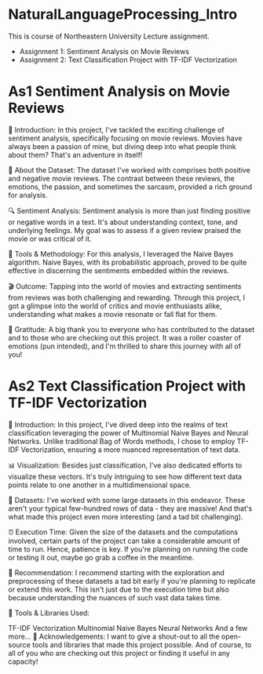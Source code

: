 # NaturalLanguageProcessing_Intro
This is course of Northeastern University Lecture assignment.
- Assignment 1: Sentiment Analysis on Movie Reviews
- Assignment 2: Text Classification Project with TF-IDF Vectorization

# As1 Sentiment Analysis on Movie Reviews

📢 Introduction:
In this project, I've tackled the exciting challenge of sentiment analysis, specifically focusing on movie reviews. Movies have always been a passion of mine, but diving deep into what people think about them? That's an adventure in itself!

🎥 About the Dataset:
The dataset I've worked with comprises both positive and negative movie reviews. The contrast between these reviews, the emotions, the passion, and sometimes the sarcasm, provided a rich ground for analysis.

🔍 Sentiment Analysis:
Sentiment analysis is more than just finding positive or negative words in a text. It's about understanding context, tone, and underlying feelings. My goal was to assess if a given review praised the movie or was critical of it.

🔧 Tools & Methodology:
For this analysis, I leveraged the Naive Bayes algorithm. Naive Bayes, with its probabilistic approach, proved to be quite effective in discerning the sentiments embedded within the reviews.

🎬 Outcome:
Tapping into the world of movies and extracting sentiments from reviews was both challenging and rewarding. Through this project, I got a glimpse into the world of critics and movie enthusiasts alike, understanding what makes a movie resonate or fall flat for them.

🙌 Gratitude:
A big thank you to everyone who has contributed to the dataset and to those who are checking out this project. It was a roller coaster of emotions (pun intended), and I'm thrilled to share this journey with all of you!




# As2 Text Classification Project with TF-IDF Vectorization 

📢 Introduction:
In this project, I've dived deep into the realms of text classification leveraging the power of Multinomial Naive Bayes and Neural Networks. Unlike traditional Bag of Words methods, I chose to employ TF-IDF Vectorization, ensuring a more nuanced representation of text data.

📊 Visualization:
Besides just classification, I've also dedicated efforts to visualize these vectors. It's truly intriguing to see how different text data points relate to one another in a multidimensional space.

📁 Datasets:
I've worked with some large datasets in this endeavor. These aren't your typical few-hundred rows of data - they are massive! And that's what made this project even more interesting (and a tad bit challenging).

⏰ Execution Time:
Given the size of the datasets and the computations involved, certain parts of the project can take a considerable amount of time to run. Hence, patience is key. If you're planning on running the code or testing it out, maybe go grab a coffee in the meantime.

🚀 Recommendation:
I recommend starting with the exploration and preprocessing of these datasets a tad bit early if you're planning to replicate or extend this work. This isn't just due to the execution time but also because understanding the nuances of such vast data takes time.

🔗 Tools & Libraries Used:

TF-IDF Vectorization
Multinomial Naive Bayes
Neural Networks
And a few more...
🙏 Acknowledgements:
I want to give a shout-out to all the open-source tools and libraries that made this project possible. And of course, to all of you who are checking out this project or finding it useful in any capacity!
